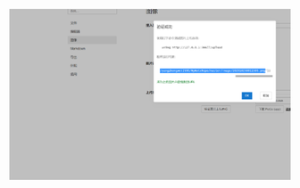 

![image-20231025002944410](https://raw.githubusercontent.com/yangzhongwei2590/MyNoteRepo/master/image/202310250029536.png)



